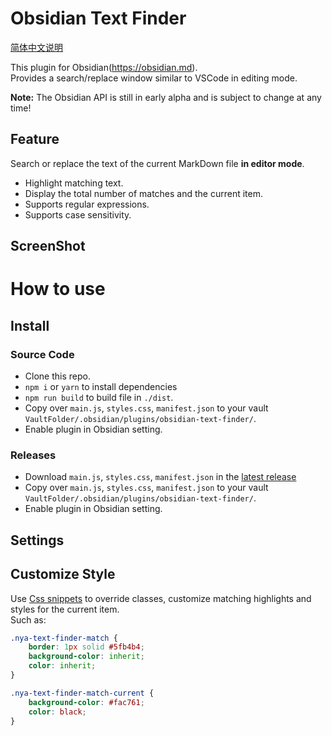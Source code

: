 # Obsidian Text Finder

[简体中文说明](README-zh_CN.md)

This plugin for Obsidian(https://obsidian.md).  
Provides a search/replace window similar to VSCode in editing mode.

**Note:** The Obsidian API is still in early alpha and is subject to change at any time!

## Feature

Search or replace the text of the current MarkDown file **in editor mode**.

-   Highlight matching text.
-   Display the total number of matches and the current item.
-   Supports regular expressions.
-   Supports case sensitivity.

## ScreenShot

# How to use

## Install

### Source Code

-   Clone this repo.
-   `npm i` or `yarn` to install dependencies
-   `npm run build` to build file in `./dist`.
-   Copy over `main.js`, `styles.css`, `manifest.json` to your vault `VaultFolder/.obsidian/plugins/obsidian-text-finder/`.
-   Enable plugin in Obsidian setting.

### Releases

-   Download `main.js`, `styles.css`, `manifest.json` in the [latest release](https://github.com/nyable/obsidian-text-finder/releases/latest)
-   Copy over `main.js`, `styles.css`, `manifest.json` to your vault `VaultFolder/.obsidian/plugins/obsidian-text-finder/`.
-   Enable plugin in Obsidian setting.

## Settings

## Customize Style

Use [Css snippets](https://help.obsidian.md/Extending+Obsidian/CSS+snippets) to override classes, customize matching highlights and styles for the current item.  
Such as:

```css
.nya-text-finder-match {
	border: 1px solid #5fb4b4;
	background-color: inherit;
	color: inherit;
}

.nya-text-finder-match-current {
	background-color: #fac761;
	color: black;
}
```
